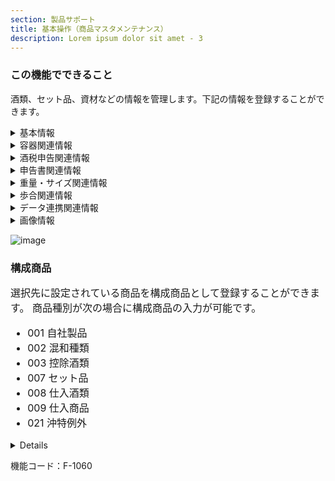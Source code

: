 ```yaml
---
section: 製品サポート
title: 基本操作（商品マスタメンテナンス）
description: Lorem ipsum dolor sit amet - 3
---
```


### この機能でできること
酒類、セット品、資材などの情報を管理します。下記の情報を登録することができます。

<details>
<summary>基本情報</summary>
<font size="3">

| 項目名           | 説明                                                         |
| ---------------- | ------------------------------------------------------------ |
| 名称             |                                                              |
| 名称変更フラグ   | 不可/可                                                      |
| フリガナ         |                                                              |
| 略称             |                                                              |
| 商品種別         | ・自社製品<br />・混和酒類<br />・控除酒類<br />・蔵内製品<br />・蔵内混和酒類<br />・蔵内控除酒類<br />・セット品<br />・仕入酒類<br />・仕入商品<br />・P箱<br />・資材<br />・原料<br />・沖特例外<br />・以外 |
| 在庫管理         | する/しない                                                            |
| 酒税管理         | する/しない                                                             |
| 商品設定パターン | （別表１）                                                      |
| 酒種             |                                                              |
| 取引             |                                                              |
| 摘要             |                                                              |

</font>
別表１商品設定パターン

<font size="1">

| パターンコード | 説明                             | 例                                                           |
| -------------- | -------------------------------- | ------------------------------------------------------------ |
| 01             | 自社製品 在庫する    酒税する    | 清酒、焼酎、ワイン、ビール                                   |
| 02             | 自社製品 在庫する    酒税しない  | 酒粕、奈良漬け、葡萄ジュース、酒ケーキ                       |
| 03             | 自社製品 在庫しない   酒税しない | 酒粕、奈良漬け、葡萄ジュース、酒ケーキ                       |
| 04             | 混和酒類 在庫する    酒税する    | 混和酒                                                       |
| 05             | 控除酒類 在庫する    酒税する    | 清酒、焼酎、ワイン、ビール                                   |
| 06             | 蔵内製品 在庫しない   酒税する   | 清酒、焼酎、ワイン、ビール                                   |
| 07             | 蔵内混和酒類 在庫しない 酒税する | 混和酒                                                       |
| 08             | 蔵内控除酒類 在庫しない 酒税する | 控除酒類                                                     |
| 09             | セット品   在庫する  酒税しない  | 自製酒、または他社酒類を含む、ギフト商品、またはＰＢ商品     |
| 10             | セット品 在庫しない   酒税しない | 自製酒、または他社酒類を含む、ギフト商品、またはＰＢ商品     |
| 11             | 仕入酒類 在庫する    酒税しない  | 他社酒類                                                     |
| 12             | 仕入酒類 在庫しない   酒税しない | 他社酒類                                                     |
| 13             | 仕入商品 在庫する    酒税しない  | 他社食品、他社グッズ                                         |
| 14             | 仕入商品 在庫しない   酒税しない | 他社食品、他社グッズ                                         |
| 15             | Ｐ箱   在庫する    酒税しない    | 新日本流通Ｐ箱、県Ｐ箱、レンタルＰ箱                         |
| 16             | Ｐ箱   在庫しない   酒税しない   | 新日本流通Ｐ箱、県Ｐ箱、レンタルＰ箱                         |
| 17             | 資材   在庫する    酒税しない    | 瓶、ラベル、キャップ、化粧箱、ダンボール                     |
| 18             | 資材   在庫しない   酒税しない   | 瓶、ラベル、キャップ、化粧箱、ダンボール                     |
| 19             | 原料   在庫する    酒税しない    | 玄米、白米、大麦、麦芽、梅、葡萄                             |
| 20             | 原料   在庫しない   酒税しない   | 玄米、白米、大麦、麦芽、梅、葡萄                             |
| 21             | 自社製品 在庫する    酒税する    | 清酒、焼酎、ワイン、ビール                                   |
| 99             | 以外   在庫しない   酒税しない   | お値引き、送料、手数料、作業費、樽保証金、樽保証金返金、メモ書き、摘要　※形のないものに限る |

</font>

</details>

<details><summary>容器関連情報</summary>
<font size="3">

| 項目名           | 説明                                                         |
| ---------------- | ------------------------------------------------------------ |
| 容器             |                                                              |
| 容量             |                                                              |
| 度数             | 0 ~ 100                                                      |
| 入数             |                                                              |
| 入数変更フラグ   | 不可/可                                                      |
| パレットケース数 |                                                              |
| ケース区分       | 普通ケース<br />新日本流通ケース<br />県P箱<br />オレンジP箱<br />30入小壜用Ｐ箱<br />生貯蔵Ｐ箱(紺) |

</font>
</details>
<details><summary>酒税申告関連情報</summary>
<font size="3">
同名の項目が複数ありますが、混和酒の場合には下記のようにそれぞれの項目が対応しています。
 - 末尾の番号が[１]のものには、締める割合の多いものを設定してください。
 - 末尾の番号が[２]のものには、締める割合の少ないものを設定してください。

| 項目名                  | 説明                                                         |
| ----------------------- | ------------------------------------------------------------ |
| 酒税品目1               |                                                              |
| 混和酒内訳容量1         |          |
| 酒税品目2               |                                                              |
| 混和酒内訳容量2         |  |
| 移出数量明細書品目1     |                                                                  |
| 移出数量明細書品目2     |                                                                  |
| 販売数量報告書品目1     |                                                                  |
| 販売数量報告書品目2     |                                                                 |

</font>
</details>
<details><summary>申告書関連情報</summary>
<font size="3">

| 項目名       | 説明                     |
| ------------ | ------------------------ |
| 特定名称     | 酒税管理する場合のみ入力 |
| 生酒生貯名称 | 酒税管理する場合のみ入力 |
| 商品単位名称 |                          |

</font>
</details>
<details><summary>重量・サイズ関連情報</summary>
<font size="3">

| 項目名         | 説明 |
| -------------- | ---- |
| ケース重量     |      |
| バラ重量       |     |
| ケース外寸縦   |mm     |
| バラ外寸縦     |mm     |
| ケース外寸横   |mm     |
| バラ外寸横     |mm     |
| ケース外寸高さ |mm     |
| ケース外寸高さ |mm     |

</font>
</details>


<details><summary>歩合関連情報</summary>
<font size="3">

| 項目名       | 説明                                                      |
| ------------ | --------------------------------------------------------- |
| 商品集約     |                                                           |
| エキス       |                                                           |
| 酒度         |                                                           |
| 比重         |                                                           |
| 精米歩合     |                                                           |
| 換算度数     |                                                           |
| 液体換算率   | 入力画面の数量を計算したくない場合は0を入力してください。 |
| 原質量換算率 |                                                           |

</font>
</details>
<details><summary>データ連携関連情報</summary>
<font size="3">

| 項目名            | 説明 |
| ----------------- | ---- |
| GTINコード        |      |
| JANコード         |      |
| 外部IFコード      |      |
| ITFアドオンコード |      |
| ITFコード         |      |

</font>
</details>
<details><summary>画像情報</summary>
<font size="3">

| 項目名 | 説明 |
| ------ | ---- |
| 画像1  |      |
| 画像2  |      |
| 画像3  |      |

</font>
</details>

<!-- 画面イメージ -->
![image](https://github.com/Heart-Computer-Co-LTD/yui-manual/assets/22786124/81c322e9-7d3b-46ca-b8cd-1b06109d4357)


### 構成商品
<font size="3">
選択先に設定されている商品を構成商品として登録することができます。
商品種別が次の場合に構成商品の入力が可能です。

 - 001 自社製品
 - 002 混和種類
 - 003 控除酒類
 - 007 セット品
 - 008 仕入酒類
 - 009 仕入商品
 - 021 沖特例外

</font>
<details>
<font size="3">

| 項目名   | 説明                                 |
| -------- | ------------------------------------ |
| 構成商品 |                                      |
| 度数     |                                      |
| 容量     |                                      |
| 単位     |                                      |
| 分子     |                                      |
| 分母     |                                      |
| 端数処理 | 四捨五入<br />切り捨て<br />切り上げ |
| 金額按分 |                                      |
| 貼替     | 対象外<br />対象                     |
| 仕上げ   | 対象外<br />対象                     |
| 在庫受入 | する<br />しない                     |
| 在庫引当 | 詰口<br />出荷                       |

</font>
</details>

機能コード：F-1060


